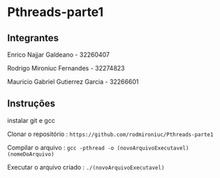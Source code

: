 # Pthreads-parte1
## Integrantes
Enrico Najjar Galdeano - 32260407

Rodrigo Mironiuc Fernandes - 32274823

Mauricio Gabriel Gutierrez Garcia - 32266601

## Instruções
instalar git e gcc

Clonar o repositório : `https://github.com/rodmironiuc/Pthreads-parte1`

Compilar o arquivo : `gcc -pthread -o (novoArquivoExecutavel) (nomeDoArquivo)`

Executar o arquivo criado : `./(novoArquivoExecutavel)`
